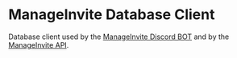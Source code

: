 # ManageInvite Database Client

Database client used by the [ManageInvite Discord BOT](https://github.com/manage-invite/manage-invite-bot) and by the [ManageInvite API](https://manage-invite/manage-invite-api).
